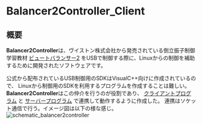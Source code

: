 # Balancer2Controller_Client

## 概要

**Balancer2Controller**は、ヴイストン株式会社から発売されている倒立振子制御学習教材
[ビュートバランサー2](https://www.vstone.co.jp/products/beauto_balancer_2/)
をUSBで制御する際に、Linuxからの制御を補助するために開発されたソフトウェアです。

公式から配布されているUSB制御用のSDKはVisualC++向けに作成されているので、
Linuxから制御用のSDKを利用するプログラムを作成することは難しい。
**Balancer2Controller**はこの仲介を行うのが役割であり、
[クライアントプログラム](https://github.com/Rafka86/Balancer2Controller_Client)
と
[サーバープログラム](https://github.com/Rafka86/Balancer2Controller_Server)
で連携して動作するように作成した。
連携はソケット通信で行う。イメージ図は以下の様な感じ。
![schematic_balancer2controller](http://firemiller.net/img/bb2.png)

